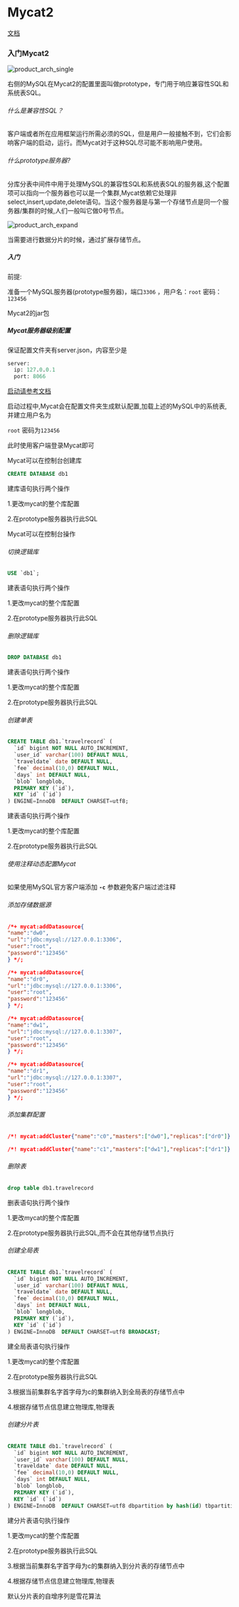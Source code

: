 # Mycat2

[文档](https://github.com/MyCATApache/Mycat2/wiki)

### 入门Mycat2



![product_arch_single](https://raw.githubusercontent.com/wiki/MyCATApache/Mycat2/img/product_arch_single.png)







右侧的MySQL在Mycat2的配置里面叫做prototype，专门用于响应兼容性SQL和系统表SQL。



###### 什么是兼容性SQL？

客户端或者所在应用框架运行所需必须的SQL，但是用户一般接触不到，它们会影响客户端的启动，运行。而Mycat对于这种SQL尽可能不影响用户使用。



###### 什么prototype服务器?

分库分表中间件中用于处理MySQL的兼容性SQL和系统表SQL的服务器,这个配置项可以指向一个服务器也可以是一个集群,Mycat依赖它处理非select,insert,update,delete语句。当这个服务器是与第一个存储节点是同一个服务器/集群的时候,人们一般叫它做0号节点。



![product_arch_expand](https://raw.githubusercontent.com/wiki/MyCATApache/Mycat2/img/product_arch_expand.png)

当需要进行数据分片的时候，通过扩展存储节点。



##### 入门

前提:

准备一个MySQL服务器(prototype服务器)，端口`3306` ，用户名：`root` 密码：`123456`

Mycat2的jar包



##### Mycat服务器级别配置

保证配置文件夹有server.json，内容至少是

```sql
server:
  ip: 127.0.0.1
  port: 8066
```



[启动请参考文档](https://github.com/MyCATApache/Mycat2/wiki/%E5%AE%89%E8%A3%85%E4%B8%8E%E5%90%AF%E5%8A%A8)



启动过程中,Mycat会在配置文件夹生成默认配置,加载上述的MySQL中的系统表,并建立用户名为

`root` 密码为`123456`



此时使用客户端登录Mycat即可



Mycat可以在控制台创建库

```sql
CREATE DATABASE db1
```

建库语句执行两个操作

1.更改mycat的整个库配置

2.在prototype服务器执行此SQL



Mycat可以在控制台操作



###### 切换逻辑库

```sql
USE `db1`;
```

建表语句执行两个操作

1.更改mycat的整个库配置

2.在prototype服务器执行此SQL



###### 删除逻辑库

```sql
DROP DATABASE db1
```

建表语句执行两个操作

1.更改mycat的整个库配置

2.在prototype服务器执行此SQL



###### 创建单表

```sql
CREATE TABLE db1.`travelrecord` (
  `id` bigint NOT NULL AUTO_INCREMENT,
  `user_id` varchar(100) DEFAULT NULL,
  `traveldate` date DEFAULT NULL,
  `fee` decimal(10,0) DEFAULT NULL,
  `days` int DEFAULT NULL,
  `blob` longblob,
  PRIMARY KEY (`id`),
  KEY `id` (`id`)
) ENGINE=InnoDB  DEFAULT CHARSET=utf8;
```



建表语句执行两个操作

1.更改mycat的整个库配置

2.在prototype服务器执行此SQL



###### 使用注释动态配置Mycat

如果使用MySQL官方客户端添加 **`-c`** 参数避免客户端过滤注释



###### 添加存储数据源

```json
/*+ mycat:addDatasource{
"name":"dw0",
"url":"jdbc:mysql://127.0.0.1:3306",
"user":"root",
"password":"123456"
} */;

/*+ mycat:addDatasource{
"name":"dr0",
"url":"jdbc:mysql://127.0.0.1:3306",
"user":"root",
"password":"123456"
} */;

/*+ mycat:addDatasource{
"name":"dw1",
"url":"jdbc:mysql://127.0.0.1:3307",
"user":"root",
"password":"123456"
} */;

/*+ mycat:addDatasource{
"name":"dr1",
"url":"jdbc:mysql://127.0.0.1:3307",
"user":"root",
"password":"123456"
} */;
```



###### 添加集群配置

```json
/*! mycat:addCluster{"name":"c0","masters":["dw0"],"replicas":["dr0"]} */;

/*! mycat:addCluster{"name":"c1","masters":["dw1"],"replicas":["dr1"]} */;
```



###### 删除表

```sql
drop table db1.travelrecord
```

删表语句执行两个操作

1.更改mycat的整个库配置

2.在prototype服务器执行此SQL,而不会在其他存储节点执行



###### 创建全局表

```sql
CREATE TABLE db1.`travelrecord` (
  `id` bigint NOT NULL AUTO_INCREMENT,
  `user_id` varchar(100) DEFAULT NULL,
  `traveldate` date DEFAULT NULL,
  `fee` decimal(10,0) DEFAULT NULL,
  `days` int DEFAULT NULL,
  `blob` longblob,
  PRIMARY KEY (`id`),
  KEY `id` (`id`)
) ENGINE=InnoDB  DEFAULT CHARSET=utf8 BROADCAST;
```

建全局表语句执行操作

1.更改mycat的整个库配置

2.在prototype服务器执行此SQL

3.根据当前集群名字首字母为c的集群纳入到全局表的存储节点中

4.根据存储节点信息建立物理库,物理表



###### 创建分片表

```sql
CREATE TABLE db1.`travelrecord` (
  `id` bigint NOT NULL AUTO_INCREMENT,
  `user_id` varchar(100) DEFAULT NULL,
  `traveldate` date DEFAULT NULL,
  `fee` decimal(10,0) DEFAULT NULL,
  `days` int DEFAULT NULL,
  `blob` longblob,
  PRIMARY KEY (`id`),
  KEY `id` (`id`)
) ENGINE=InnoDB  DEFAULT CHARSET=utf8 dbpartition by hash(id) tbpartition by hash(user_id) tbpartitions 2 dbpartitions 2;
```

建分片表语句执行操作

1.更改mycat的整个库配置

2.在prototype服务器执行此SQL

3.根据当前集群名字首字母为c的集群纳入到分片表的存储节点中

4.根据存储节点信息建立物理库,物理表



默认分片表的自增序列是雪花算法





